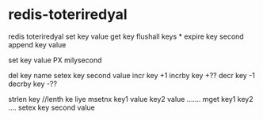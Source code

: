 # redis-toteriredyal
redis toteriredyal
set key value
get key 
flushall
keys *
expire key second
append key value

set key value PX milysecond

del key name
setex key second value
incr key +1
incrby key +??
decr key -1
decrby key -??

strlen key  //lenth ke liye
msetnx key1 value key2 value .......
mget key1 key2 ....
setex key second value 
